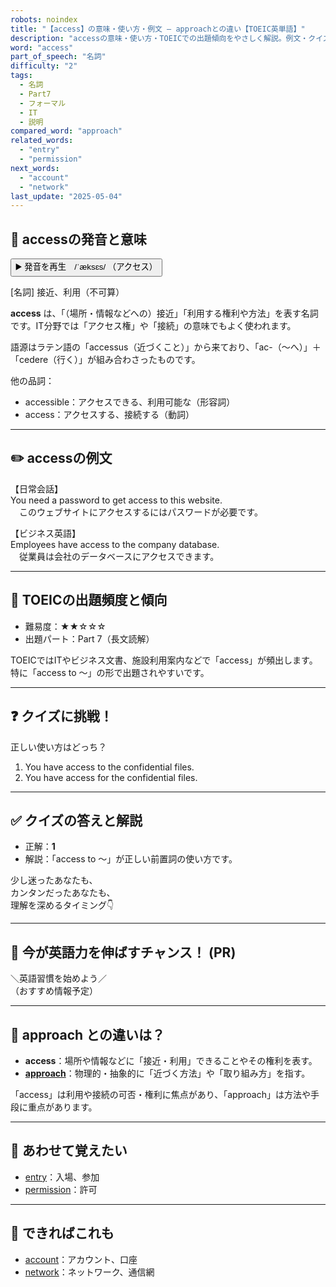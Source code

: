 ```yaml
---
robots: noindex
title: "【access】の意味・使い方・例文 ― approachとの違い【TOEIC英単語】"
description: "accessの意味・使い方・TOEICでの出題傾向をやさしく解説。例文・クイズ付きでapproachとの違いもわかりやすく学べます。"
word: "access"
part_of_speech: "名詞"
difficulty: "2"
tags:
  - 名詞
  - Part7
  - フォーマル
  - IT
  - 説明
compared_word: "approach"
related_words:
  - "entry"
  - "permission"
next_words:
  - "account"
  - "network"
last_update: "2025-05-04"
---
```


## 🔰 accessの発音と意味

<button class="play-audio" onclick="playTTS('access')">
  <span class="play-audio-main">
    ▶️ 発音を再生　/ˈæksɛs/
  </span>
  <span class="play-audio-sub">
    （アクセス）
  </span>
</button>

[名詞] 接近、利用（不可算）

**access** は、「（場所・情報などへの）接近」「利用する権利や方法」を表す名詞です。IT分野では「アクセス権」や「接続」の意味でもよく使われます。

語源はラテン語の「accessus（近づくこと）」から来ており、「ac-（～へ）」＋「cedere（行く）」が組み合わさったものです。

他の品詞：  
- accessible：アクセスできる、利用可能な（形容詞）
- access：アクセスする、接続する（動詞）

---

## ✏️ accessの例文

【日常会話】  
You need a password to get access to this website.  
　このウェブサイトにアクセスするにはパスワードが必要です。

【ビジネス英語】  
Employees have access to the company database.  
　従業員は会社のデータベースにアクセスできます。

---

## 🎯 TOEICの出題頻度と傾向

- 難易度：★★☆☆☆
- 出題パート：Part 7（長文読解）

TOEICではITやビジネス文書、施設利用案内などで「access」が頻出します。特に「access to ～」の形で出題されやすいです。

---

## ❓ クイズに挑戦！

正しい使い方はどっち？

1. You have access to the confidential files.  
2. You have access for the confidential files.

---

## ✅ クイズの答えと解説

- 正解：**1**
- 解説：「access to ～」が正しい前置詞の使い方です。

少し迷ったあなたも、  
カンタンだったあなたも、  
理解を深めるタイミング👇️

---

## 🚀 今が英語力を伸ばすチャンス！ (PR)

<div class="info-center">
＼英語習慣を始めよう／<br>  
（おすすめ情報予定）
</div>

---

## 🤔  approach との違いは？

- **access**：場所や情報などに「接近・利用」できることやその権利を表す。
- **[approach](/word/approach/)**：物理的・抽象的に「近づく方法」や「取り組み方」を指す。

「access」は利用や接続の可否・権利に焦点があり、「approach」は方法や手段に重点があります。

---

## 🧩 あわせて覚えたい

- [entry](/word/entry/)：入場、参加
- [permission](/word/permission/)：許可

---

## 📖 できればこれも

- [account](/word/account/)：アカウント、口座
- [network](/word/network/)：ネットワーク、通信網

<!-- cvid: aid07_bid13 -->
